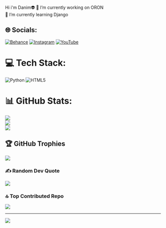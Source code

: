 Hi i'm Danim👽
🔭 I’m currently working on ORON<br>🌱 I’m currently learning Django


## 🌐 Socials:
[![Behance](https://img.shields.io/badge/Behance-1769ff?logo=behance&logoColor=white)](https://behance.net/Danim) [![Instagram](https://img.shields.io/badge/Instagram-%23E4405F.svg?logo=Instagram&logoColor=white)](https://instagram.com/danim_gm) [![YouTube](https://img.shields.io/badge/YouTube-%23FF0000.svg?logo=YouTube&logoColor=white)](https://youtube.com/@danielgamer39) 

# 💻 Tech Stack:
![Python](https://img.shields.io/badge/python-3670A0?style=plastic&logo=python&logoColor=ffdd54) ![HTML5](https://img.shields.io/badge/html5-%23E34F26.svg?style=plastic&logo=html5&logoColor=white)
# 📊 GitHub Stats:
![](https://github-readme-stats.vercel.app/api?username=Danim39&theme=dark&hide_border=false&include_all_commits=false&count_private=false)<br/>
![](https://github-readme-streak-stats.herokuapp.com/?user=Danim39&theme=dark&hide_border=false)<br/>
![](https://github-readme-stats.vercel.app/api/top-langs/?username=Danim39&theme=dark&hide_border=false&include_all_commits=false&count_private=false&layout=compact)

## 🏆 GitHub Trophies
![](https://github-profile-trophy.vercel.app/?username=Danim39&theme=radical&no-frame=false&no-bg=true&margin-w=4)

### ✍️ Random Dev Quote
![](https://quotes-github-readme.vercel.app/api?type=horizontal&theme=radical)

### 🔝 Top Contributed Repo
![](https://github-contributor-stats.vercel.app/api?username=Danim39&limit=5&theme=dark&combine_all_yearly_contributions=true)

---
[![](https://visitcount.itsvg.in/api?id=Danim39&icon=0&color=0)](https://visitcount.itsvg.in)

<!-- Proudly created with GPRM ( https://gprm.itsvg.in ) -->
